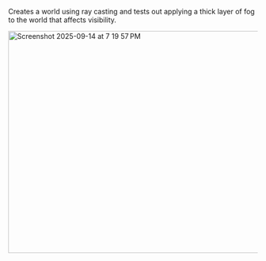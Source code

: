 Creates a world using ray casting and tests out applying a thick layer of fog to the world that affects visibility.

<img width="639" height="448" alt="Screenshot 2025-09-14 at 7 19 57 PM" src="https://github.com/user-attachments/assets/4f2dae93-8169-472b-8b48-75b7f97befb3" />
